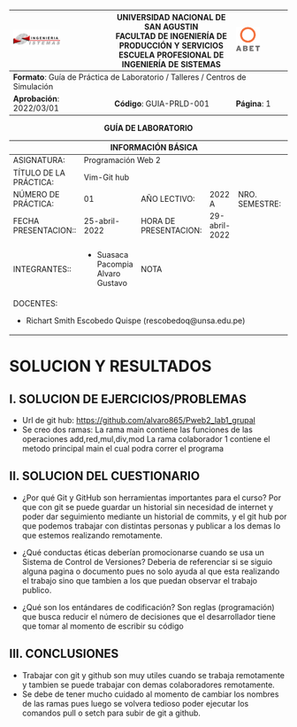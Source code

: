 <div align="center">
<table>
    <theader>
        <tr>
            <td><img src="https://github.com/rescobedoq/pw2/blob/main/epis.png?raw=true" alt="EPIS" style="width:50%; height:auto"/></td>
            <th>
                <span style="font-weight:bold;">UNIVERSIDAD NACIONAL DE SAN AGUSTIN</span><br />
                <span style="font-weight:bold;">FACULTAD DE INGENIERÍA DE PRODUCCIÓN Y SERVICIOS</span><br />
                <span style="font-weight:bold;">ESCUELA PROFESIONAL DE INGENIERÍA DE SISTEMAS</span>
            </th>
            <td><img src="https://github.com/rescobedoq/pw2/blob/main/abet.png?raw=true" alt="ABET" style="width:50%; height:auto"/></td>
        </tr>
    </theader>
    <tbody>
        <tr><td colspan="3"><span style="font-weight:bold;">Formato</span>: Guía de Práctica de Laboratorio / Talleres / Centros de Simulación</td></tr>
        <tr><td><span style="font-weight:bold;">Aprobación</span>:  2022/03/01</td><td><span style="font-weight:bold;">Código</span>: GUIA-PRLD-001</td><td><span style="font-weight:bold;">Página</span>: 1</td></tr>
    </tbody>
</table>
</div>

<div align="center">
<span style="font-weight:bold;">GUÍA DE LABORATORIO</span><br />

</div>


<table>
<theader>
<tr><th colspan="6">INFORMACIÓN BÁSICA</th></tr>
</theader>
<tbody>
<tr><td>ASIGNATURA:</td><td colspan="5">Programación Web 2</td></tr>
<tr><td>TÍTULO DE LA PRÁCTICA:</td><td colspan="5">Vim-Git hub</td></tr>
<tr>
<td>NÚMERO DE PRÁCTICA:</td><td>01</td><td>AÑO LECTIVO:</td><td>2022 A</td><td>NRO. SEMESTRE:</td><td>III</td>
</tr>
<tr>
<td>FECHA PRESENTACION::</td><td>25-abril-2022</td><td>HORA DE PRESENTACION:</td><td>29-abril-2022</td><td></td><td></td>
</tr>
<tr>
<td>INTEGRANTES::</td><td>
<ul>
<li>Suasaca Pacompia Alvaro Gustavo</li>

</ul>
<td>NOTA</td><td></td><td></td><td></td>
</td>
</tr>
<tr><td colspan="6">DOCENTES:
<ul>
<li>Richart Smith Escobedo Quispe (rescobedoq@unsa.edu.pe)</li>
</ul>
</td>
</<tr>
</tdbody>
</table>


# SOLUCION Y RESULTADOS

## I. SOLUCION DE EJERCICIOS/PROBLEMAS

- Url de git hub:
   https://github.com/alvaro865/Pweb2_lab1_grupal
- Se creo dos ramas:
  La rama main contiene las funciones de las operaciones add,red,mul,div,mod
  La rama colaborador 1 contiene el metodo principal main el cual podra correr el programa


## II. SOLUCION DEL CUESTIONARIO

 - ¿Por qué Git y GitHub son herramientas importantes para el curso?
    Por que con git se puede guardar un historial sin necesidad de internet y poder dar seguimiento mediante un historial de commits, y el git hub por que podemos 
    trabajar con distintas personas y publicar a los demas lo que estemos realizando remotamente.
    
 - ¿Qué conductas éticas deberían promocionarse cuando se usa un Sistema de Control de Versiones?
    Deberia de referenciar si se siguio alguna pagina o documento pues no solo ayuda al que esta realizando el trabajo sino que tambien a los que puedan observar 
    el trabajo publico.

 - ¿Qué son los entándares de codificación?
   Son reglas (programación) que busca reducir el número de decisiones que el desarrollador tiene que tomar al momento de escribir su código
   

## III. CONCLUSIONES

- Trabajar con git y github son muy utiles cuando se trabaja remotamente y tambien se puede trabajar con demas colaboradores remotamente.
- Se debe de tener mucho cuidado al momento de cambiar los nombres de las ramas pues luego se volvera tedioso poder ejecutar los comandos pull o setch para subir 
  de git a github.
